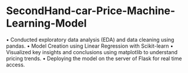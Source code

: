 # SecondHand-car-Price-Machine-Learning-Model
•	Conducted exploratory data analysis (EDA) and data cleaning using pandas.
•	Model Creation using Linear Regression with Scikit-learn
•	Visualized key insights and conclusions using matplotlib to understand pricing trends.
•	Deploying the model on the server of Flask for real time access.

